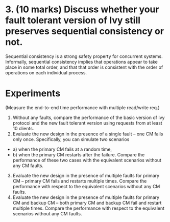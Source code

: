 # 3. (10 marks) Discuss whether your fault tolerant version of Ivy still preserves sequential consistency or not.
Sequential consistency is a strong safety property for concurrent systems. Informally, sequential consistency implies that operations appear to take place in some total order, and that that order is consistent with the order of operations on each individual process.

# Experiments 
(Measure the end-to-end time performance with multiple read/write req.)

1. Without any faults, compare the performance of the basic version of Ivy protocol and the new fault tolerant version using requests from at least 10 clients. 
2. Evaluate the new design in the presence of a single fault – one CM fails only once. Specifically, you can simulate two scenarios 
- a) when the primary CM fails at a random time, 
- b) when the primary CM restarts after the failure. 
Compare the performance of these two cases with the equivalent scenarios without any CM faults. 
3. Evaluate the new design in the presence of multiple faults for primary CM – primary CM fails and restarts multiple times. Compare the performance with respect to the equivalent scenarios without any CM faults.
4. Evaluate the new design in the presence of multiple faults for primary CM and backup CM – both primary CM and backup CM fail and restart multiple times. Compare the performance with respect to the equivalent scenarios without any CM faults.